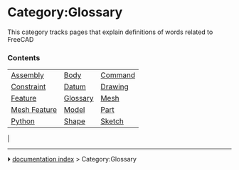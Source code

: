 # Category:Glossary
This category tracks pages that explain definitions of words related to FreeCAD

### Contents

|     |     |     |
| --- | --- | --- |
| [Assembly](Assembly.md) | [Body](Body.md) | [Command](Command.md) |
| [Constraint](Constraint.md) | [Datum](Datum.md) | [Drawing](Drawing.md) |
| [Feature](Feature.md) | [Glossary](Glossary.md) | [Mesh](Mesh.md) |
| [Mesh Feature](Mesh_Feature.md) | [Model](Model.md) | [Part](Part.md) |
| [Python](Python.md) | [Shape](Shape.md) | [Sketch](Sketch.md) |
|



---
⏵ [documentation index](../README.md) > Category:Glossary
